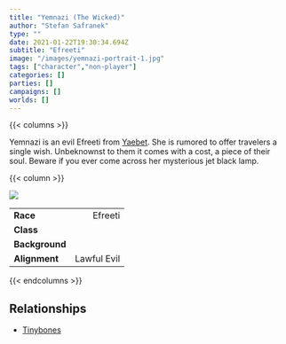 ```yaml
---
title: "Yemnazi (The Wicked)"
author: "Stefan Safranek"
type: ""
date: 2021-01-22T19:30:34.694Z
subtitle: "Efreeti"
image: "/images/yemnazi-portrait-1.jpg"
tags: ["character","non-player"]
categories: []
parties: []
campaigns: []
worlds: []
---
```


{{< columns >}}

Yemnazi is an evil Efreeti from [Yaebet](/places/yaebet). She is rumored to offer travelers a single wish. Unbeknownst to them it comes with a cost, a piece of their soul. Beware if you ever come across her mysterious jet black lamp.

{{< column >}}

<div class="description-table">

<img src="/images/yemnazi-1.jpg" class="portrait">

|                   |             |
| ----------------- | -----------:|
| <b>Race</b>       | Efreeti     |
| <b>Class</b>      |             |
| <b>Background</b> |             |
| <b>Alignment</b>  | Lawful Evil |

</div>

{{< endcolumns >}}


## Relationships

 - [Tinybones](/characters/tinybones)
